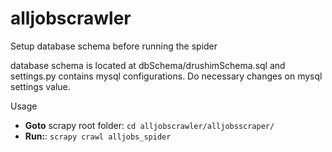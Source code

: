 # alljobscrawler

Setup database schema before running the spider

database schema is located at dbSchema/drushimSchema.sql and settings.py contains mysql configurations. Do necessary changes on mysql settings value.

Usage

- **Goto** scrapy root folder: `cd alljobscrawler/alljobsscraper/`
- **Run:**: `scrapy crawl alljobs_spider`
